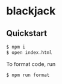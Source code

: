 # blackjack

## Quickstart

```bash
$ npm i
$ open index.html
```

To format code, run

```bash
$ npm run format
```
